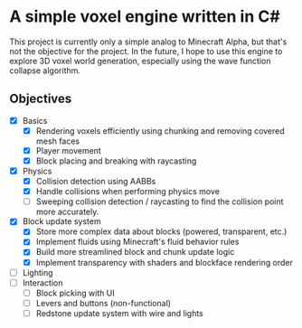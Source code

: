 # A simple voxel engine written in C#
This project is currently only a simple analog to Minecraft Alpha, but that's not the objective for the project. In the future, I hope to use this engine to explore 3D voxel world generation, especially using the wave function collapse algorithm.

## Objectives
- [x] Basics
  - [x] Rendering voxels efficiently using chunking and removing covered mesh faces
  - [x] Player movement
  - [x] Block placing and breaking with raycasting
- [x] Physics
  - [x] Collision detection using AABBs
  - [x] Handle collisions when performing physics move
  - [ ] Sweeping collision detection / raycasting to find the collision point more accurately.
- [x] Block update system
  - [x] Store more complex data about blocks (powered, transparent, etc.)
  - [x] Implement fluids using Minecraft's fluid behavior rules
  - [x] Build more streamlined block and chunk update logic
  - [x] Implement transparency with shaders and blockface rendering order
- [ ] Lighting
- [ ] Interaction
  - [ ] Block picking with UI
  - [ ] Levers and buttons (non-functional)
  - [ ] Redstone update system with wire and lights